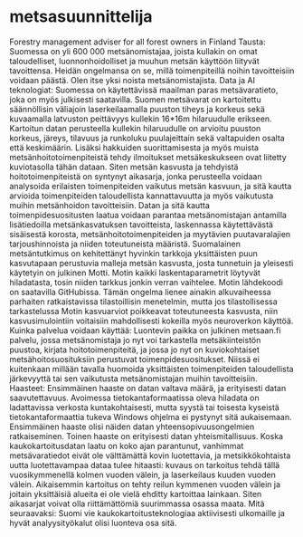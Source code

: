# metsasuunnittelija
Forestry management adviser for all forest owners in Finland
Tausta:  Suomessa on yli 600 000 metsänomistajaa, joista kullakin on omat taloudelliset, luonnonhoidolliset ja muuhun metsän käyttöön liityvät tavoittensa. Heidän ongelmansa on se, millä toimenpiteillä noihin tavoitteisiin voidaan päästä. Olen itse yksi noista metsänomistajista.
Data ja AI teknologiat: Suomessa on käytettävissä maailman paras metsävaratieto, joka on myös julkisesti saatavilla. Suomen metsävarat on kartoitettu säännöllisin väliajoin laserkeilaamalla puuston tiheys ja korkeus sekä kuvaamalla latvuston peittävyys kullekin 16*16m hilaruudulle erikseen.  Kartoitun datan perusteella kullekin hilaruudulle on arvioitu puuston korkeus, järeys, tilavuus ja runkoluku puulajeittain sekä valtapuiden osalta että keskimäärin.  Lisäksi hakkuiden  suorittamisesta ja myös muista metsänhoitotoimenpiteistä tehdy ilmoitukset metsäkeskukseen ovat liitetty kuviotasolla tähän dataan. Siten metsän kasvusta ja tehdyistä hoitotoimenpiteistä on syntynyt aikasarja, jonka perusteella voidaan analysoida erilaisten toimenpiteiden vaikutus metsän kasvuun, ja sitä kautta arvioida toimenpiteiden taloudellista kannattavuutta ja myös vaikutusta muihin metsänhoidon tavoitteisiin.  Datan ja sitä kautta toimenpidesuositusten laatua voidaan parantaa metsänomistajan antamilla lisätiedoilla metsänkasvatuksen tavoitteista, laskennassa käytettävästä sisäisestä korosta, metsänhoitotoimenpiteiden ja myytävien puutavaralajien tarjoushinnoista ja niiden toteutuneista määristä.  Suomalainen metsäntutkimus on kehitettänyt hyvinkin tarkkoja yksittäisten puun kasvutapaan perustuvia malleja metsän kasvusta, josta tunnetuin ja yleisesti käytetyin on julkinen Motti.  Motin kaikki laskentaparametrit löytyvät hiladatasta, tosin niiden tarkkus jonkin verran vaihtelee.  Motin lähdekoodi on saatavilla GitHubissa. Tämän ongelma lienee ainakin alkuvaiheessa parhaiten ratkaistavissa tilastoillisin menetelmin, mutta jos tilastollisessa tarkastelussa Motin kasvuarviot poikkeavat toteutuneesta kasvusta, niin kasvusimulointiin voitaisiin mahdollisesti kokeilla myös neuroverkon käyttöä.
Kuinka palvelua voidaan käyttää: Luontevin paikka on julkinen metsaan.fi palvelu, jossa metsänomistaja jo nyt voi tarkastella metsäkiinteistön puustoa, kirjata hoitotoimenpiteitä, ja jossa jo nyt on kuviokohtaiset metsähoitosuosituksiin perustuvat toimenpidesuositukset. Niissä ei kuitenkaan millään tavalla huomoida yksittäisten toimenpiteiden taloudellista järkevyyttä tai sen vaikutusta metsänomistajan muihin tavoitteisiin.
Haasteet: Ensimmäinen haaste on datan valtava määrä, ja erityisesti datan saavutettavuus.  Avoimessa tietokantaformaatissa oleva hiladata on ladattavissa verkosta kuntakohtaisesti, mutta syystä tai toisesta kyseistä tietokantaformaattia tukeva Windows ohjelma ei pystynyt sitä aukaisemaan. Ensimmäinen haaste olisi näiden datan yhteensopivuusongelmien ratkaiseminen.  Toinen haaste on erityisesti datan yhteismitallisuus. Koska kaukokartoitusdatan laatu on koko ajan parantunut, vanhimmat metsävaratiedot eivät ole välttämättä kovin luotettavia, ja metsikkökohtaista uutta luotettavampaa dataa tulee hitaasti: kuvaus on tarkoitus tehdä tällä vuosikymmenellä kolmen vuoden välein, ja laserkeilaus kuuden vuoden välein.  Aikaisemmin kartoitus on tehty reilun kymmenen vuoden välein ja joitain yksittäisiä alueita ei ole vielä ehditty kartoittaa lainkaan. Siten aikasarjat voivat olla riittämättömiä suurimmassa osassa maata.
Mitä seuraavaksi: Suomi vie kaukokartoitusteknologiaa aktiivisesti ulkomaille ja hyvät analyysityökalut olisi luonteva osa sitä.

